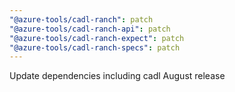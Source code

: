 ```yaml
---
"@azure-tools/cadl-ranch": patch
"@azure-tools/cadl-ranch-api": patch
"@azure-tools/cadl-ranch-expect": patch
"@azure-tools/cadl-ranch-specs": patch
---
```


Update dependencies including cadl August release
